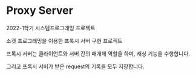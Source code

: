 # Proxy Server

2022-1학기 시스템프로그래밍 프로젝트

소켓 프로그래밍을 이용한 프록시 서버 구현 프로젝트

프록시 서버는 클라이언트와 서버 간의 매개체 역할을 하며, 캐싱 기능을 수행합니다.

그리고 프록시 서버가 받은 request의 기록을 모두 저장합니다.
